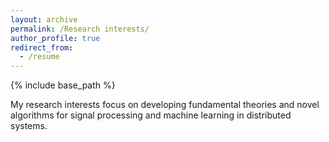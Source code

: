 ```yaml
---
layout: archive
permalink: /Research interests/
author_profile: true
redirect_from:
  - /resume
---
```


{% include base_path %}

My research interests focus on developing fundamental theories and novel algorithms for signal processing and machine learning in distributed systems.
